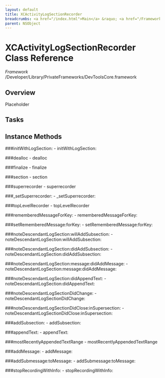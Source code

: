 ```yaml
---
layout: default
title: XCActivityLogSectionRecorder
breadcrumbs: <a href="/index.html">Main</a> &raquo; <a href="/Frameworks.html">Framework</a> &raquo; <a href="/Frameworks/DevToolsCore.html">DevToolsCore</a> &raquo; XCActivityLogSectionRecorder
parent: NSObject 
---
```

# XCActivityLogSectionRecorder Class Reference

*Framework* /Developer/Library/PrivateFrameworks/DevToolsCore.framework

## Overview

Placeholder

## Tasks

## Instance Methods

<a name="-initWithLogSection:"></a>
###initWithLogSection:
    - initWithLogSection:

<a name="-dealloc"></a>
###dealloc
    - dealloc

<a name="-finalize"></a>
###finalize
    - finalize

<a name="-section"></a>
###section
    - section

<a name="-superrecorder"></a>
###superrecorder
    - superrecorder

<a name="-_setSuperrecorder:"></a>
###_setSuperrecorder:
    - _setSuperrecorder:

<a name="-topLevelRecorder"></a>
###topLevelRecorder
    - topLevelRecorder

<a name="-rememberedMessageForKey:"></a>
###rememberedMessageForKey:
    - rememberedMessageForKey:

<a name="-setRememberedMessage:forKey:"></a>
###setRememberedMessage:forKey:
    - setRememberedMessage:forKey:

<a name="-noteDescendantLogSection:willAddSubsection:"></a>
###noteDescendantLogSection:willAddSubsection:
    - noteDescendantLogSection:willAddSubsection:

<a name="-noteDescendantLogSection:didAddSubsection:"></a>
###noteDescendantLogSection:didAddSubsection:
    - noteDescendantLogSection:didAddSubsection:

<a name="-noteDescendantLogSection:message:didAddMessage:"></a>
###noteDescendantLogSection:message:didAddMessage:
    - noteDescendantLogSection:message:didAddMessage:

<a name="-noteDescendantLogSection:didAppendText:"></a>
###noteDescendantLogSection:didAppendText:
    - noteDescendantLogSection:didAppendText:

<a name="-noteDescendantLogSectionDidChange:"></a>
###noteDescendantLogSectionDidChange:
    - noteDescendantLogSectionDidChange:

<a name="-noteDescendantLogSectionDidClose:inSupersection:"></a>
###noteDescendantLogSectionDidClose:inSupersection:
    - noteDescendantLogSectionDidClose:inSupersection:

<a name="-addSubsection:"></a>
###addSubsection:
    - addSubsection:

<a name="-appendText:"></a>
###appendText:
    - appendText:

<a name="-mostRecentlyAppendedTextRange"></a>
###mostRecentlyAppendedTextRange
    - mostRecentlyAppendedTextRange

<a name="-addMessage:"></a>
###addMessage:
    - addMessage:

<a name="-addSubmessage:toMessage:"></a>
###addSubmessage:toMessage:
    - addSubmessage:toMessage:

<a name="-stopRecordingWithInfo:"></a>
###stopRecordingWithInfo:
    - stopRecordingWithInfo:

